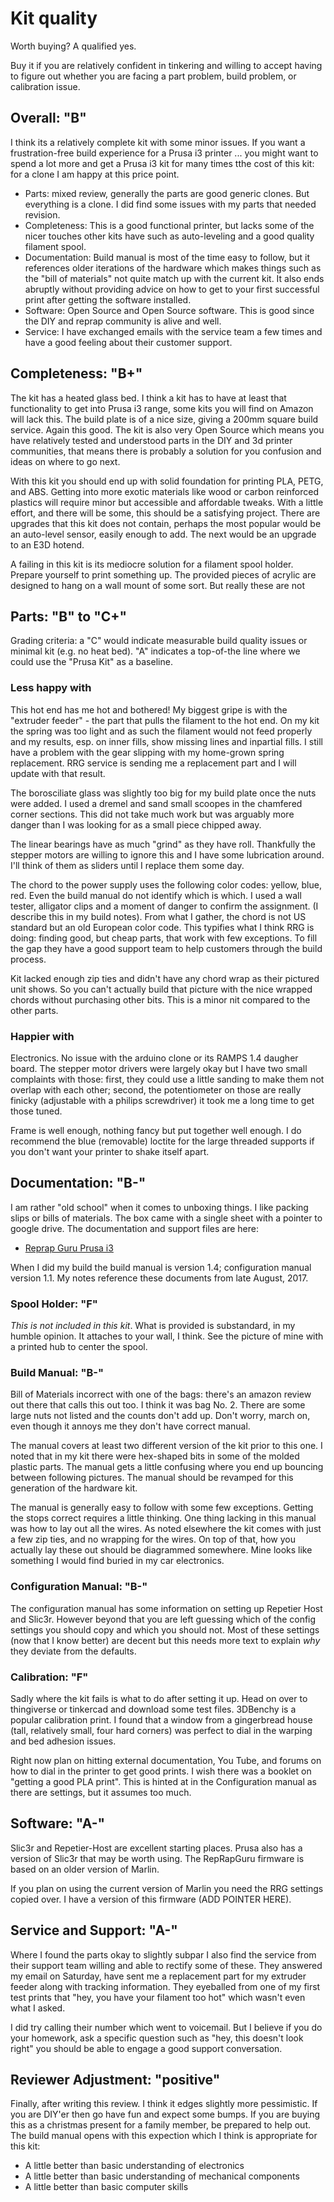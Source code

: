 # Kit quality

Worth buying?  A qualified yes.

Buy it if you are relatively confident in tinkering and willing to accept having to figure out whether you are facing a part problem, build problem, or calibration issue.

## Overall: "B"

I think its a relatively complete kit with some minor issues.  If you want a frustration-free build experience for a Prusa i3 printer ...  you might want to spend a lot more and get a Prusa i3 kit for many times tthe cost of this kit:  for a clone I am happy at this price point.

- Parts: mixed review, generally the parts are good generic clones.  But everything is a clone.  I did find some issues with my parts that needed revision.
- Completeness: This is a good functional printer, but lacks some of the nicer touches other kits have such as auto-leveling and a good quality filament spool.
- Documentation: Build manual is most of the time easy to follow, but it references older iterations of the hardware which makes things such as the "bill of materials" not quite match up with the current kit.  It also ends abruptly without providing advice on how to get to your first successful print after getting the software installed.
- Software: Open Source and Open Source software.  This is good since the DIY and reprap community is alive and well.
- Service: I have exchanged emails with the service team a few times and have a good feeling about their customer support.

## Completeness: "B+"

The kit has a heated glass bed.  I think a kit has to have at least that functionality to get into Prusa i3 range,
some kits you will find on Amazon will lack this.  The build plate is of a nice size, giving a 200mm square build service.
Again this good.  The kit is also very Open Source which means you have relatively tested and understood parts in the DIY
and 3d printer communities, that means there is probably a solution for you confusion and ideas on where to go next.

With this kit you should end up with solid foundation for printing PLA, PETG, and ABS.  Getting into more exotic materials
like wood or carbon reinforced plastics will require minor but accessible and affordable tweaks.  With a little effort,
and there will be some, this should be a satisfying project.   There are upgrades that this kit does not contain, perhaps
the most popular would be an auto-level sensor, easily enough to add.  The next would be an upgrade to an E3D hotend.

A failing in this kit is its mediocre solution for a filament spool holder.  Prepare yourself to print something up.  The provided pieces of acrylic are designed to hang on a wall mount of some sort.  But really these are not 

## Parts: "B" to "C+"

Grading criteria: a "C" would indicate measurable build quality issues or minimal kit (e.g. no heat bed).
"A" indicates a top-of-the line where we could use the "Prusa Kit" as a baseline.

### Less happy with

This hot end has me hot and bothered!  My biggest gripe is with the "extruder feeder" - the part that pulls the
filament to the hot end.  On my kit the spring was too light and as such the filament would not feed properly and my
results, esp. on inner fills, show missing lines and inpartial fills.  I still have a problem with the gear slipping
with my home-grown spring replacement.  RRG service is sending me a replacement part and I will update with that result.

The borosciliate glass was slightly too big for my build plate once the nuts were added.  I used a dremel and sand
small scoopes in the chamfered corner sections.  This did not take much work but was arguably more danger than I was
looking for as a small piece chipped away.

The linear bearings have as much "grind" as they have roll.  Thankfully the stepper motors are willing to ignore this and I have some lubrication around.  I'll think of them as sliders until I replace them some day.

The chord to the power supply uses the following color codes:  yellow, blue, red.  Even the build manual do not identify which is which.  I used a wall tester, alligator clips and a moment of danger to confirm the assignment. (I describe this in my build notes).  From what I gather, the chord is not US standard but an old European color code.  This typifies what I think RRG is doing: finding good, but cheap parts, that work with few exceptions.  To fill the gap they have a good support team to help customers through the build process.

Kit lacked enough zip ties and didn't have any chord wrap as their pictured unit shows.  So you can't actually build that picture with the nice wrapped chords without purchasing other bits.  This is a minor nit compared to the other parts.

### Happier with

Electronics.  No issue with the arduino clone or its RAMPS 1.4 daugher board.  The stepper motor drivers were largely okay but I have two small complaints with those: first, they could use a little sanding to make them not overlap with each other; second, the potentiometer on those are really finicky (adjustable with a philips screwdriver) it took me a long time to get those tuned.

Frame is well enough, nothing fancy but put together well enough.  I do recommend the blue (removable) loctite for the large threaded supports if you don't want your printer to shake itself apart.

## Documentation: "B-"

I am rather "old school" when it comes to unboxing things.  I like packing slips or bills of materials.  The box came with a single sheet with a pointer to google drive.  The documentation and support files are here:

- [Reprap Guru Prusa i3](https://drive.google.com/open?id=0B4A3jLWIXeoFfkxURVdhMEFpTWpsSExncXFmUGpkalczX3ZvS1J6bGNabGdWM2NwaWNuS0k)

When I did my build the build manual is version 1.4; configuration manual version 1.1.  My notes reference these documents from late August, 2017.

### Spool Holder: "F"

_This is not included in this kit_. What is provided is substandard, in my humble opinion.  It attaches to your wall, I think.  See the picture of mine with a printed hub to center the spool.

### Build Manual: "B-"

Bill of Materials incorrect with one of the bags: there's an amazon review out there that calls this out too.
I think it was bag No. 2.  There are some large nuts not listed and the counts don't add up.  Don't worry, march on, 
even though it annoys me they don't have correct manual.

The manual covers at least two different version of the kit prior to this one. I noted that in my kit there were hex-shaped
bits in some of the molded plastic parts.  The manual gets a little confusing where you end up bouncing between following pictures.  The manual should be revamped for this generation of the hardware kit.

The manual is generally easy to follow with some few exceptions.  Getting the stops correct requires a little thinking.  One
thing lacking in this manual was how to lay out all the wires.  As noted elsewhere the kit comes with just a few zip ties, and no wrapping for the wires.  On top of that, how you actually lay these out should be diagrammed somewhere.  Mine looks like
something I would find buried in my car electronics.

### Configuration Manual: "B-"

The configuration manual has some information on setting up Repetier Host and Slic3r.  However beyond that you are left guessing which of the config settings you should copy and which you should not.  Most of these settings (now that I know better) are decent but this needs more text to explain _why_ they deviate from the defaults.

### Calibration: "F"

Sadly where the kit fails is what to do after setting it up.  Head on over to thingiverse or tinkercad and download some test files.  3DBenchy is a popular calibration print.  I found that a window from a gingerbread house (tall, relatively small, four hard corners) was perfect to dial in the warping and bed adhesion issues.

Right now plan on hitting external documentation, You Tube, and forums on how to dial in the printer to get good prints.  I wish there was a booklet on "getting a good PLA print".  This is hinted at in the Configuration manual as there are settings, but it assumes too much.

## Software: "A-"

Slic3r and Repetier-Host are excellent starting places.  Prusa also has a version of Slic3r that may be worth using.  The RepRapGuru firmware is based on an older version of Marlin.

If you plan on using the current version of Marlin you need the RRG settings copied over.  I have a version of this firmware (ADD POINTER HERE).

##  Service and Support: "A-"

Where I found the parts okay to slightly subpar I also find the service from their support team willing and able to
rectify some of these.  They answered my email on Saturday, have sent me a replacement part for my extruder feeder along with tracking information.  They eyeballed from one of my first test prints that "hey, you have your filament too hot" which wasn't even what I asked.

I did try calling their number which went to voicemail.  But I believe if you do your homework, ask a specific question such as "hey, this doesn't look right" you should be able to engage a good support conversation.

## Reviewer Adjustment: "positive"

Finally, after writing this review.  I think it edges slightly more pessimistic.  If you are DIY'er then go have fun and expect some bumps.  If you are buying this as a christmas present for a family member, be prepared to help out.  The build manual opens with this expection which I think is appropriate for this kit:

- A little better than basic understanding of electronics
- A little better than basic understanding of mechanical components
- A little better than basic computer skills

